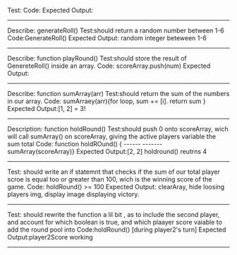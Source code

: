 Test:
Code:
Expected Output:

----------------------

Describe: generateRoll()
Test:should return a random number between 1-6
Code:GenerateRoll()
Expected Output: random integer beteween 1-6

----------------------
Describe: function playRound()
Test:should store the result of GenereteRoll() inside an array.
Code: scoreArray.push(num)
Expected Output:

----------------------
Describe: function sumArray(arr)
Test:should return the sum of the numbers in our array.
Code: sumArraey(arr){for loop, sum += [i]. return sum }
Expected Output:[1, 2] = 3!

----------------------

Description: function holdRound() 
Test:should push 0 onto scoreArray, wich will call  sumArray() on scoreArray, giving the active players variable the sum total
Code: function holdROund() { ------ ------- sumArray(scoreArray)}
Expected Output:[2, 2] holdround() reutrns 4

----------------------


Test: should write an if statemnt that checks if the sum of our total player scroe is equal too or greater than 100, wich is the winning score of the game.
Code: holdRound() >= 100 
Expected Output: clearAray, hide loosing players img, display image displaying victory.

----------------------

Test: should rewrite the function a lil bit , as to include the second player, and account for which boolean is true, and which plaayer score vaiable to add the round pool into
Code:holdRound() [during player2's turn]
Expected Output:player2Score working

----------------------